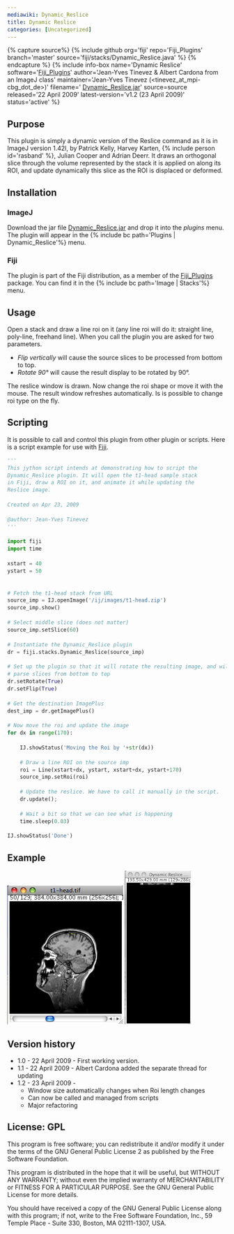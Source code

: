 ```yaml
---
mediawiki: Dynamic_Reslice
title: Dynamic Reslice
categories: [Uncategorized]
---
```



{% capture source%}
{% include github org='fiji' repo='Fiji_Plugins' branch='master' source='fiji/stacks/Dynamic_Reslice.java' %}
{% endcapture %}
{% include info-box name='Dynamic Reslice' software='[Fiji\_Plugins](/plugins/fiji-plugins)' author='Jean-Yves Tinevez & Albert Cardona from an ImageJ class' maintainer='Jean-Yves Tinevez (<tinevez_at_mpi-cbg_dot_de>)' filename=' [Dynamic\_Reslice.jar](https://fiji.sc/tinevez/Dynamic_Reslice.jar)' source=source released='22 April 2009' latest-version='v1.2 (23 April 2009)' status='active' %}

## Purpose

This plugin is simply a dynamic version of the Reslice command as it is in ImageJ version 1.42l, by Patrick Kelly, Harvey Karten, {% include person id='rasband' %}, Julian Cooper and Adrian Deerr. It draws an orthogonal slice through the volume represented by the stack it is applied on along its ROI, and update dynamically this slice as the ROI is displaced or deformed.

## Installation

### ImageJ

Download the jar file [Dynamic\_Reslice.jar](https://fiji.sc/tinevez/Dynamic_Reslice.jar) and drop it into the *plugins* menu. The plugin will appear in the {% include bc path='Plugins | Dynamic_Reslice'%} menu.

### Fiji

The plugin is part of the Fiji distribution, as a member of the [Fiji\_Plugins](/plugins/fiji-plugins) package. You can find it in the {% include bc path='Image | Stacks'%} menu.

## Usage

Open a stack and draw a line roi on it (any line roi will do it: straight line, poly-line, freehand line). When you call the plugin you are asked for two parameters.

-   *Flip vertically* will cause the source slices to be processed from bottom to top.
-   *Rotate 90°* will cause the result display to be rotated by 90°.

The reslice window is drawn. Now change the roi shape or move it with the mouse. The result window refreshes automatically. Is is possible to change roi type on the fly.

## Scripting

It is possible to call and control this plugin from other plugin or scripts. Here is a script example for use with [Fiji](/software/fiji).

```python
'''
This jython script intends at demonstrating how to script the 
Dynamic_Reslice plugin. It will open the t1-head sample stack
in Fiji, draw a ROI on it, and animate it while updating the 
Reslice image.

Created on Apr 23, 2009

@author: Jean-Yves Tinevez
'''

import fiji
import time

xstart = 40
ystart = 50


# Fetch the t1-head stack from URL
source_imp = IJ.openImage('/ij/images/t1-head.zip')
source_imp.show()

# Select middle slice (does not matter)
source_imp.setSlice(60)

# Instantiate the Dynamic_Reslice plugin
dr = fiji.stacks.Dynamic_Reslice(source_imp)

# Set up the plugin so that it will rotate the resulting image, and will 
# parse slices from bottom to top
dr.setRotate(True)
dr.setFlip(True)

# Get the destination ImagePlus
dest_imp = dr.getImagePlus()

# Now move the roi and update the image
for dx in range(170):
    
    IJ.showStatus('Moving the Roi by '+str(dx))
    
    # Draw a line ROI on the source imp
    roi = Line(xstart+dx, ystart, xstart+dx, ystart+170)
    source_imp.setRoi(roi)
    
    # Update the reslice. We have to call it manually in the script.
    dr.update();
    
    # Wait a bit so that we can see what is happening
    time.sleep(0.03)
    
IJ.showStatus('Done')
```

## Example

![](/media/plugins/dynamicresliceroi.gif) ![](/media/plugins/dynamicreslice.gif)

## Version history

-   1.0 - 22 April 2009 - First working version.
-   1.1 - 22 April 2009 - Albert Cardona added the separate thread for updating
-   1.2 - 23 April 2009 -
    -   Window size automatically changes when Roi length changes
    -   Can now be called and managed from scripts
    -   Major refactoring

## License: GPL

This program is free software; you can redistribute it and/or modify it under the terms of the GNU General Public License 2 as published by the Free Software Foundation.

This program is distributed in the hope that it will be useful, but WITHOUT ANY WARRANTY; without even the implied warranty of MERCHANTABILITY or FITNESS FOR A PARTICULAR PURPOSE. See the GNU General Public License for more details.

You should have received a copy of the GNU General Public License along with this program; if not, write to the Free Software Foundation, Inc., 59 Temple Place - Suite 330, Boston, MA 02111-1307, USA.


